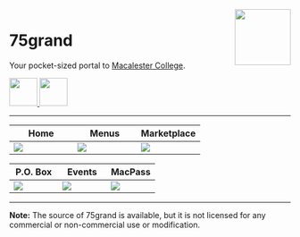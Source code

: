<img align="right" width="100" height="100" src="https://github.com/75grand/app/assets/64276359/789ef148-881e-4dd9-9983-5fcb83d049b9"/>

# 75grand

Your pocket-sized portal to [Macalester College](https://www.macalester.edu/).

<a href="https://75grand.net/download/ios">
  <img height="50" src="https://github.com/75grand/app/assets/64276359/d762ad2c-ffdc-4920-a611-ef4b49e10afa"/>
</a>

<a href="https://75grand.net/download/android">
  <img height="50" src="https://github.com/75grand/app/assets/64276359/b7a8c1ee-7904-4035-9102-4051b62ad62c"/>
</a>

---

<table>
<thead>
<tr>
<th width="33.333%">Home</th>
<th width="33.333%">Menus</th>
<th width="33.333%">Marketplace</th>
</tr>
</thead>

<tbody>
<tr>
<td>
<img src="https://github.com/75grand/app/assets/64276359/e632e0de-73ed-4f66-974e-9b94b9ed1ec8">
</td>

<td>
<img src="https://github.com/75grand/app/assets/64276359/47425737-7f24-4f66-8354-d1fad5448c7e">
</td>

<td>
<img src="https://github.com/75grand/app/assets/64276359/e13ac35d-d086-4240-9ba1-9c1eba617f2f">
</td>
</tr>
</tbody>
</table>

<table>
<thead>
<tr>
<th width="33.333%">P.O. Box</th>
<th width="33.333%">Events</th>
<th width="33.333%">MacPass</th>
</tr>
</thead>

<tbody>
<tr>
<td>
<img src="https://github.com/75grand/app/assets/64276359/0e14a74c-ee09-4bd3-b630-c233fd5bd2e1">
</td>

<td>
<img src="https://github.com/75grand/app/assets/64276359/3ee5c931-1cc9-44d9-b70d-082948cad092">
</td>

<td>
<img src="https://github.com/75grand/app/assets/64276359/c8bd6f1e-21e5-4367-b93f-55a78a9d661e">
</td>
</tr>
</tbody>
</table>

---

**Note:** The source of 75grand is available, but it is not licensed for any commercial or non-commercial use or modification.
